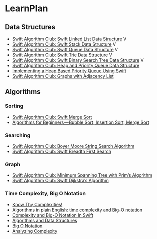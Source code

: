 #  LearnPlan

## Data Structures
- [Swift Algorithm Club: Swift Linked List Data Structure](https://www.raywenderlich.com/144083/swift-algorithm-club-swift-linked-list-data-structure) V
- [Swift Algorithm Club: Swift Stack Data Structure](https://www.raywenderlich.com/149213/swift-algorithm-club-swift-stack-data-structure) V
- [Swift Algorithm Club: Swift Queue Data Structure](https://www.raywenderlich.com/148141/swift-algorithm-club-swift-queue-data-structure) V
- [Swift Algorithm Club: Swift Trie Data Structure](https://www.raywenderlich.com/139410/swift-algorithm-club-swift-trie-data-structure) V
- [Swift Algorithm Club: Swift Binary Search Tree Data Structure](https://www.raywenderlich.com/139821/swift-algorithm-club-swift-binary-search-tree-data-structure) V
- [Swift Algorithm Club: Heap and Priority Queue Data Structure](https://www.raywenderlich.com/160631/swift-algorithm-club-heap-and-priority-queue-data-structure)
- [Implementing a Heap Based Priority Queue Using Swift](https://www.appcoda.com/swift-algorithm/)
- [Swift Algorithm Club: Graphs with Adjacency List](https://www.raywenderlich.com/152046/swift-algorithm-club-graphs-adjacency-list)

## Algorithms

### Sorting
- [Swift Algorithm Club: Swift Merge Sort](https://www.raywenderlich.com/154256/swift-algorithm-club-swift-merge-sort)
- [Algorithms for Beginners — Bubble Sort, Insertion Sort, Merge Sort](https://medium.com/yay-its-erica/algorithms-for-beginners-bubble-sort-insertion-sort-merge-sort-29bd5506cc48)

### Searching 
- [Swift Algorithm Club: Boyer Moore String Search Algorithm](https://www.raywenderlich.com/163964/swift-algorithm-club-booyer-moore-string-search-algorithm)
- [Swift Algorithm Club: Swift Breadth First Search](https://www.raywenderlich.com/155801/swift-algorithm-club-swift-breadth-first-search)

### Graph 
- [Swift Algorithm Club: Minimum Spanning Tree with Prim’s Algorithm](https://www.raywenderlich.com/169392/swift-algorithm-club-minimum-spanning-tree-with-prims-algorithm)
- [Swift Algorithm Club: Swift Dijkstra’s Algorithm](https://www.raywenderlich.com/178761/swift-algorithm-club-siwft-dijkstras-algorithm)

### Time Complexity, Big O Notation
- [Know Thy Complexities!](http://bigocheatsheet.com)
- [Algorithms in plain English: time complexity and Big-O notation](https://medium.freecodecamp.org/time-is-complex-but-priceless-f0abd015063c)
- [Complexity and Big-O Notation In Swift](https://medium.com/journey-of-one-thousand-apps/complexity-and-big-o-notation-in-swift-478a67ba20e7)
- [Algorithms and Data Structures](http://cooervo.github.io/Algorithms-DataStructures-BigONotation/)
- [Big O Notation](https://agostini.tech/2018/10/21/big-o-notation/)
- [Analyzing Complexity](http://khanlou.com/2018/12/analyzing-complexity/)

